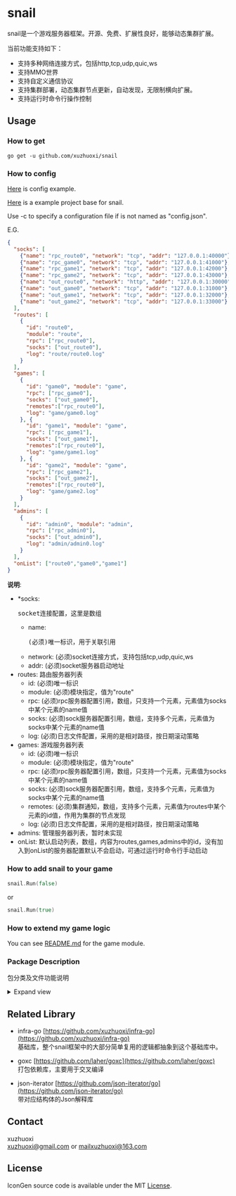 # snail

snail是一个游戏服务器框架。开源、免费、扩展性良好，能够动态集群扩展。

当前功能支持如下：
- 支持多种网络连接方式，包括http,tcp,udp,quic,ws
- 支持MMO世界
- 支持自定义通信协议
- 支持集群部署，动态集群节点更新，自动发现，无限制横向扩展。
- 支持运行时命令行操作控制

## Usage

### How to get
```
go get -u github.com/xuzhuoxi/snail
```

### How to config

[Here](/conf/config.json) is config example.

[Here](https://github.com/xuzhuoxi/snail_test) is a example project base for snail.

Use -c to specify a configuration file if is not named as "config.json".

E.G.
```json
{
  "socks": [
    {"name": "rpc_route0", "network": "tcp", "addr": "127.0.0.1:40000"},
    {"name": "rpc_game0", "network": "tcp", "addr": "127.0.0.1:41000"},
    {"name": "rpc_game1", "network": "tcp", "addr": "127.0.0.1:42000"},
    {"name": "rpc_game2", "network": "tcp", "addr": "127.0.0.1:43000"},
    {"name": "out_route0", "network": "http", "addr": "127.0.0.1:30000"},
    {"name": "out_game0", "network": "tcp", "addr": "127.0.0.1:31000"},
    {"name": "out_game1", "network": "tcp", "addr": "127.0.0.1:32000"},
    {"name": "out_game2", "network": "tcp", "addr": "127.0.0.1:33000"}
  ],
  "routes": [
    {
      "id": "route0",
      "module": "route",
      "rpc": ["rpc_route0"],
      "socks": ["out_route0"],
      "log": "route/route0.log"
    }
  ],
  "games": [
    {
      "id": "game0", "module": "game",
      "rpc": ["rpc_game0"],
      "socks": ["out_game0"],
      "remotes":["rpc_route0"],
      "log": "game/game0.log"
    }, {
      "id": "game1", "module": "game",
      "rpc": ["rpc_game1"],
      "socks": ["out_game1"],
      "remotes":["rpc_route0"],
      "log": "game/game1.log"
    }, {
      "id": "game2", "module": "game",
      "rpc": ["rpc_game2"],
      "socks": ["out_game2"],
      "remotes":["rpc_route0"],
      "log": "game/game2.log"
    }
  ],
  "admins": [
    {
      "id": "admin0", "module": "admin",
      "rpc": ["rpc_admin0"],
      "socks": ["out_admin0"],
      "log": "admin/admin0.log"
    }
  ],
  "onList": ["route0","game0","game1"]
}
```

**说明**:
- *socks:   <pre>socket连接配置，这里是数组</pre>
    - name:      <pre>(必须)唯一标识，用于关联引用</pre>
    - network:   (必须)socket连接方式，支持包括tcp,udp,quic,ws
    - addr:      (必须)socket服务器启动地址
- routes:  路由服务器列表
    - id:        (必须)唯一标识
    - module:    (必须)模块指定，值为"route"
    - rpc:       (必须)rpc服务器配置引用，数组，只支持一个元素，元素值为socks中某个元素的name值
    - socks:     (必须)sock服务器配置引用，数组，支持多个元素，元素值为socks中某个元素的name值
    - log:       (必须)日志文件配置，采用的是相对路径，按日期滚动策略
- games:   游戏服务器列表
    - id:        (必须)唯一标识
    - module:    (必须)模块指定，值为"route"
    - rpc:       (必须)rpc服务器配置引用，数组，只支持一个元素，元素值为socks中某个元素的name值
    - socks:     (必须)sock服务器配置引用，数组，支持多个元素，元素值为socks中某个元素的name值
    - remotes:   (必须)集群通知，数组，支持多个元素，元素值为routes中某个元素的id值，作用为集群的节点发现
    - log:       (必须)日志文件配置，采用的是相对路径，按日期滚动策略
- admins:  管理服务器列表，暂时未实现
- onList:  默认启动列表，数组，内容为routes,games,admins中的id，没有加入到onList的服务器配置默认不会启动，可通过运行时命令行手动启动

### How to add snail to your game

```go
snail.Run(false)
```

or

```go
snail.Run(true)
```

### How to extend my game logic

You can see [README.md](/module/internal/game/README.md) for the game module.

### Package Description
包分类及文件功能说明
<details>
<summary>Expand view</summary>
<pre><code>.
├── conf: 配置解释
│   ├── conf.go: 与配置相关结构体定义、解释，读取行为
├── engine: 引擎库
│   ├── extension: 扩展支持
│   │   ├── container.go: 扩展容器接口及基础结构体定义
│   │   ├── extension.go: 扩展接口及基础结构体定义
│   ├── mmo: MMO世界支持
│   │   ├── basis: 接口声明及公共结构体
│   │   │   ├── channel.go: Channel接口及常量定义，以及相关处理函数
│   │   │   ├── child.go: MMO子实体接口及常量定义，以及相关处理函数
│   │   │   ├── container.go: MMO实体容器接口及常量定义，以及相关处理函数
│   │   │   ├── entity.go:　MMO实体接口及常量定义，以及相关处理函数
│   │   │   ├── events.go: MMO事件接口及常量定义，以及相关处理函数
│   │   │   ├── group.go: MMO实体分组接口及常量定义，以及相关处理函数
│   │   │   ├── index.go: MMO实体索引接口及常量定义，以及相关处理函数
│   │   │   ├── manager.go: MMO管理器接口及常量定义，以及相关处理函数
│   │   │   ├── position.go: MMO坐标定义及行为
│   │   │   ├── proto.go: MMO协议号分组及定义
│   │   │   ├── team.go: MMO队伍及团队接口及常量定义，以及相关处理函数
│   │   │   ├── user.go: MMO玩家接口及常量定义，以及相关处理函数
│   │   │   ├── variable.go: MMO实体变量接口及常量定义，以及相关处理函数
│   │   ├── entity:basis包中实体接口对应的实现
│   │   │   ├── channel.go: Channel实现
│   │   │   ├── child.go: MMO子实体支持，并发安全
│   │   │   ├── container.go: MMO实体容器支持，并发安全
│   │   │   ├── group.go: MMO实体分组支持，并发安全
│   │   │   ├── room.go: MMO房间支持，并发安全
│   │   │   ├── team.go: MMO队伍支持，并发安全
│   │   │   ├── teamcorps.go: MMO团队支持，并发安全
│   │   │   ├── user.go: MMO玩家支持，并发安全
│   │   │   ├── userblackwhite.go: MMO玩家黑白名单支持，并发安全
│   │   │   ├── variable.go: MMO实体变量(包括用户变量、环境变量)支持，并发安全
│   │   │   ├── world.go: MMO世界支持，并发安全
│   │   │   ├── zone.go: MMO分区支持，并发安全
│   │   ├── index:basis包中index文件接口对应的实现
│   │   │   ├── channelidx.go: Channel索引管理，依赖entityidx中的EntityIndex
│   │   │   ├── entityidx.go:　实体索引管理EntityIndex，并发安全
│   │   │   ├── roomidx.go:　房间索引管理，依赖entityidx中的EntityIndex
│   │   │   ├── teamcorpsidx.go: 团队索引管理，依赖entityidx中的EntityIndex
│   │   │   ├── teamidx.go: 队伍索引管理，依赖entityidx中的EntityIndex
│   │   │   ├── useridx.go: 玩家索引管理，依赖entityidx中的EntityIndex
│   │   │   ├── zoneidx.go: 分区索引管理，依赖entityidx中的EntityIndex
│   │   ├── manager:
│   │   │   ├── broadcast.go: 消息广播管理
│   │   │   ├── entity.go: 实体管理，包括实体的创建，查找功能以及MMO世界的创建
│   │   │   ├── user.go: 玩家的在环境实体间转移管理，包括进入世界、分区，房间以及在房间间转移等操作
│   │   │   ├── variable.go: 变量监听管理，监听变量(环境变量、用户变量)更新，进行更新消息广播
│   │   ├── proto:
│   │   │   ├── define.go: 基础通信协议定义
│   │   ├── mmo.go: MMO管理入口
├── module:
│   ├── imodule:
│   │   ├── module.go: 模块基础接口与实现。模块注册，模块实现化等相关功能
│   │   ├── rpc.go: 模块RPC通信实现，支持自定义扩展
│   │   ├── state.go: Socket Server的状态支持，包括响应时间，连接数等信息记录
│   ├── internal:
│   │   ├── admin: 游戏管理模块，目前为空
│   │   ├── game: 游戏逻辑模块，已经实现包括向route模块进行集群登记、状态更新、集群注销，业务扩展管理等功能。其它具体游戏逻辑业务可通过扩展进行增加
│   │   ├── route: 游戏路由模块，包括登录分配，服务器集群登记等功能
│   │   ├── cmds.go: 服务器命令行管理，目前实现包括模块启动、模块关闭、模块信息状态查询功能
│   │   ├── internal.go: 模块内部管理入口
│   ├── module.go: 模块对外管理入口
</code></pre>
</details>

## Related Library

- infra-go [https://github.com/xuzhuoxi/infra-go](https://github.com/xuzhuoxi/infra-go)<br>
基础库，整个snail框架中的大部分简单复用的逻辑都抽象到这个基础库中。

- goxc [https://github.com/laher/goxc](https://github.com/laher/goxc)<br>
打包依赖库，主要用于交叉编译

- json-iterator [https://github.com/json-iterator/go](https://github.com/json-iterator/go)<br>
带对应结构体的Json解释库

## Contact
xuzhuoxi<br>
<xuzhuoxi@gmail.com> or <mailxuzhuoxi@163.com>

## License
IconGen source code is available under the MIT [License](/LICENSE).